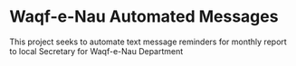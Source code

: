 # Waqf-e-Nau Automated Messages

This project seeks to automate text message reminders for monthly report to local Secretary for Waqf-e-Nau Department

